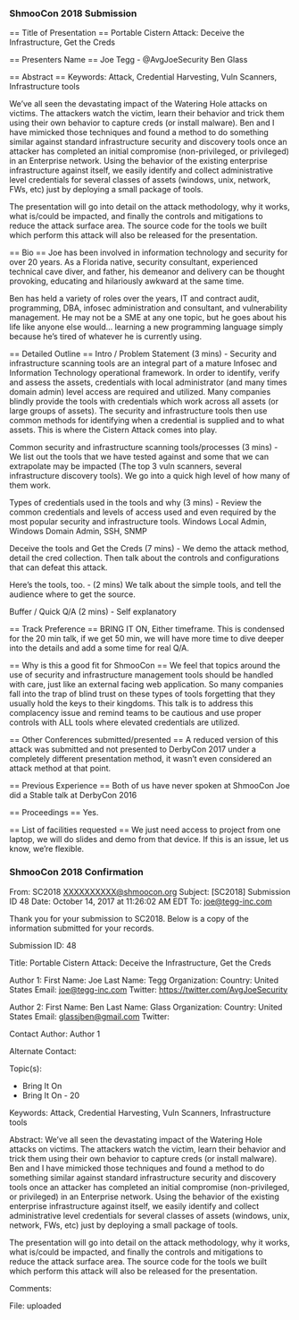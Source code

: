 ### ShmooCon 2018 Submission

== Title of Presentation ==
Portable Cistern Attack: Deceive the Infrastructure, Get the Creds

== Presenters Name ==
Joe Tegg - @AvgJoeSecurity
Ben Glass 

== Abstract ==
Keywords: Attack, Credential Harvesting, Vuln Scanners, Infrastructure tools

We’ve all seen the devastating impact of the Watering Hole attacks on victims. The attackers watch the victim, learn their behavior and trick them using their own behavior to capture creds (or install malware). Ben and I have mimicked those techniques and found a method to do something similar against standard infrastructure security and discovery tools once an attacker has completed an initial compromise (non-privileged, or privileged) in an Enterprise network. Using the behavior of the existing enterprise infrastructure against itself, we easily identify and collect administrative level credentials for several classes of assets (windows, unix, network, FWs, etc) just by deploying a small package of tools.

The presentation will go into detail on the attack methodology, why it works, what is/could be impacted, and finally the controls and mitigations to reduce the attack surface area. The source code for the tools we built which perform this attack will also be released for the presentation.

== Bio ==
Joe has been involved in information technology and security for over 20 years. As a Florida native, security consultant, experienced technical cave diver, and father, his demeanor and delivery can be thought provoking, educating and hilariously awkward at the same time.

Ben has held a variety of roles over the years, IT and contract audit, programming, DBA, infosec administration and consultant, and vulnerability management. He may not be a SME at any one topic, but he goes about his life like anyone else would… learning a new programming language simply because he’s tired of whatever he is currently using.

== Detailed Outline ==
Intro / Problem Statement (3 mins) - Security and infrastructure scanning tools are an integral part of a mature Infosec and Information Technology operational framework. In order to identify, verify and assess the assets, credentials with local administrator (and many times domain admin) level access are required and utilized. Many companies blindly provide the tools with credentials which work across all assets (or large groups of assets). The security and infrastructure tools then use common methods for identifying when a credential is supplied and to what assets. This is where the Cistern Attack comes into play.

Common security and infrastructure scanning tools/processes  (3 mins) - We list out the tools that we have tested against and some that we can extrapolate may be impacted (The top 3 vuln scanners, several infrastructure discovery tools). We go into a quick high level of how many of them work.

Types of credentials used in the tools and why (3 mins) - Review the common credentials and levels of access used and even required by the most popular security and infrastructure tools. Windows Local Admin, Windows Domain Admin, SSH, SNMP

Deceive the tools and Get the Creds (7 mins) - We demo the attack method, detail the cred collection. Then talk about the controls and configurations that can defeat this attack.

Here’s the tools, too. - (2 mins) We talk about the simple tools, and tell the audience where to get the source.

Buffer / Quick Q/A (2 mins) - Self explanatory 

== Track Preference ==
BRING IT ON, Either timeframe. This is condensed for the 20 min talk, if we get 50 min, we will have more time to dive deeper into the details and add a some time for real Q/A.

== Why is this a good fit for ShmooCon ==
We feel that topics around the use of security and infrastructure management tools should be handled with care, just like an external facing web application. So many companies fall into the trap of blind trust on these types of tools forgetting that they usually hold the keys to their kingdoms. This talk is to address this complacency issue and remind teams to be cautious and use proper controls with ALL tools where elevated credentials are utilized.

== Other Conferences submitted/presented ==
A reduced version of this attack was submitted and not presented to DerbyCon 2017 under a completely different presentation method, it wasn’t even considered an attack method at that point.

== Previous Experience ==
Both of us have never spoken at ShmooCon
Joe did a Stable talk at DerbyCon 2016

== Proceedings ==
Yes. 

== List of facilities requested ==
We just need access to project from one laptop, we will do slides and demo from that device. If this is an issue, let us know, we’re flexible.


### ShmooCon 2018 Confirmation

From: SC2018 <XXXXXXXXXX@shmoocon.org>
Subject: [SC2018] Submission ID 48
Date: October 14, 2017 at 11:26:02 AM EDT
To: joe@tegg-inc.com

Thank you for your submission to SC2018.  Below is a copy of the information submitted for your records.

Submission ID: 48

Title: Portable Cistern Attack: Deceive the Infrastructure, Get the Creds

Author 1:
   First Name: Joe
   Last Name: Tegg
   Organization:
   Country: United States
   Email: joe@tegg-inc.com
   Twitter: https://twitter.com/AvgJoeSecurity


Author 2:
   First Name: Ben
   Last Name: Glass
   Organization:
   Country: United States
   Email: glassjben@gmail.com
   Twitter:


Contact Author: Author 1

Alternate Contact:

Topic(s):
   - Bring It On
   - Bring It On - 20


Keywords: Attack, Credential Harvesting, Vuln Scanners, Infrastructure tools

Abstract: We’ve all seen the devastating impact of the Watering Hole attacks on victims. The attackers watch the victim, learn their behavior and trick them using their own behavior to capture creds (or install malware). Ben and I have mimicked those techniques and found a method to do something similar against standard infrastructure security and discovery tools once an attacker has completed an initial compromise (non-privileged, or privileged) in an Enterprise network. Using the behavior of the existing enterprise infrastructure against itself, we easily identify and collect administrative level credentials for several classes of assets (windows, unix, network, FWs, etc) just by deploying a small package of tools.

The presentation will go into detail on the attack methodology, why it works, what is/could be impacted, and finally the controls and mitigations to reduce the attack surface area. The source code for the tools we built which perform this attack will also be released for the presentation.

Comments:



File: uploaded
